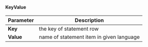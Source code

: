 #### KeyValue
| Parameter | Description |
| ----------- | ----------- |
| **Key**| the key of statement row |
| **Value**| name of statement item in given language |